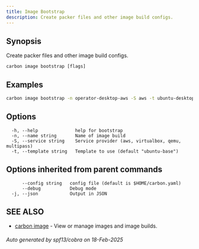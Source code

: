 ```yaml
---
title: Image Bootstrap
description: Create packer files and other image build configs.
---
```


## Synopsis

Create packer files and other image build configs.

```
carbon image bootstrap [flags]
```

## Examples

```bash
carbon image bootstrap -n operator-desktop-aws -S aws -t ubuntu-desktop
```

## Options

```
  -h, --help              help for bootstrap
  -n, --name string       Name of image build
  -S, --service string    Service provider (aws, virtualbox, qemu, multipass)
  -t, --template string   Template to use (default "ubuntu-base")
```

## Options inherited from parent commands

```
      --config string   config file (default is $HOME/carbon.yaml)
      --debug           Debug mode
  -j, --json            Output in JSON
```

## SEE ALSO

* [carbon image](carbon_image.md)	 - View or manage images and image builds.

###### Auto generated by spf13/cobra on 18-Feb-2025
